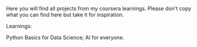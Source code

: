 Here you will find all projects from my coursera learnings. Please don't copy what you can find here but take it for inspiration.

Learnings:

Python Basics for Data Science;
AI for everyone.
